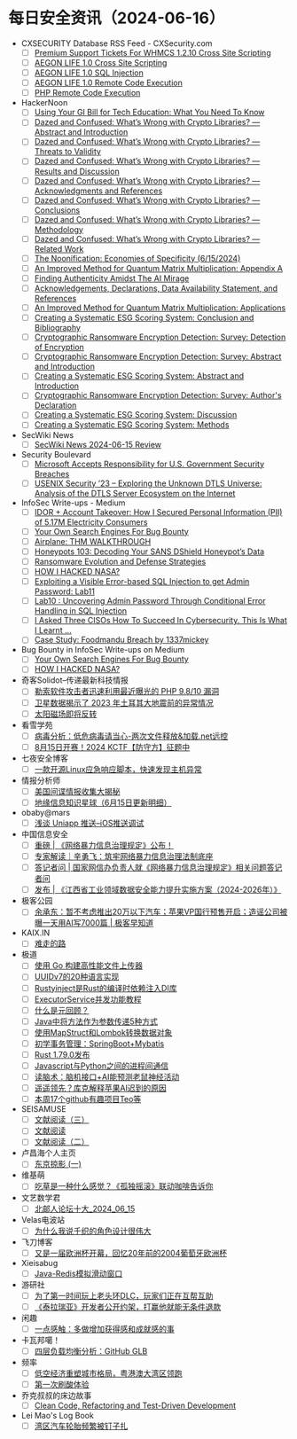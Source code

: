 # 每日安全资讯（2024-06-16）

- CXSECURITY Database RSS Feed - CXSecurity.com
  - [ ] [Premium Support Tickets For WHMCS 1.2.10 Cross Site Scripting](https://cxsecurity.com/issue/WLB-2024060035)
  - [ ] [AEGON LIFE 1.0 Cross Site Scripting](https://cxsecurity.com/issue/WLB-2024060034)
  - [ ] [AEGON LIFE 1.0 SQL Injection](https://cxsecurity.com/issue/WLB-2024060033)
  - [ ] [AEGON LIFE 1.0 Remote Code Execution](https://cxsecurity.com/issue/WLB-2024060032)
  - [ ] [PHP Remote Code Execution](https://cxsecurity.com/issue/WLB-2024060031)
- HackerNoon
  - [ ] [Using Your GI Bill for Tech Education: What You Need To Know](https://hackernoon.com/using-your-gi-bill-for-tech-education-what-you-need-to-know?source=rss)
  - [ ] [Dazed and Confused: What’s Wrong with Crypto
Libraries? — Abstract and Introduction](https://hackernoon.com/dazed-and-confused-whats-wrong-with-crypto-libraries-abstract-and-introduction?source=rss)
  - [ ] [Dazed and Confused: What’s Wrong with Crypto
Libraries? — Threats to Validity](https://hackernoon.com/dazed-and-confused-whats-wrong-with-crypto-libraries-threats-to-validity?source=rss)
  - [ ] [Dazed and Confused: What’s Wrong with Crypto
Libraries? — Results and Discussion](https://hackernoon.com/dazed-and-confused-whats-wrong-with-crypto-libraries-results-and-discussion?source=rss)
  - [ ] [Dazed and Confused: What’s Wrong with Crypto
Libraries? — Acknowledgments and References](https://hackernoon.com/dazed-and-confused-whats-wrong-with-crypto-libraries-acknowledgments-and-references?source=rss)
  - [ ] [Dazed and Confused: What’s Wrong with Crypto
Libraries? — Conclusions](https://hackernoon.com/dazed-and-confused-whats-wrong-with-crypto-libraries-conclusions?source=rss)
  - [ ] [Dazed and Confused: What’s Wrong with Crypto
Libraries? — Methodology](https://hackernoon.com/dazed-and-confused-whats-wrong-with-crypto-libraries-methodology?source=rss)
  - [ ] [Dazed and Confused: What’s Wrong with Crypto
Libraries? — Related Work](https://hackernoon.com/dazed-and-confused-whats-wrong-with-crypto-libraries-related-work?source=rss)
  - [ ] [The Noonification: Economies of Specificity  (6/15/2024)](https://hackernoon.com/6-15-2024-noonification?source=rss)
  - [ ] [An Improved Method for Quantum Matrix Multiplication: Appendix A](https://hackernoon.com/an-improved-method-for-quantum-matrix-multiplication-appendix-a?source=rss)
  - [ ] [Finding Authenticity Amidst The AI Mirage](https://hackernoon.com/finding-authenticity-amidst-the-ai-mirage?source=rss)
  - [ ] [Acknowledgements, Declarations, Data Availability Statement, and References](https://hackernoon.com/acknowledgements-declarations-data-availability-statement-and-references?source=rss)
  - [ ] [An Improved Method for Quantum Matrix Multiplication: Applications](https://hackernoon.com/an-improved-method-for-quantum-matrix-multiplication-applications?source=rss)
  - [ ] [Creating a Systematic ESG Scoring System: Conclusion and Bibliography](https://hackernoon.com/creating-a-systematic-esg-scoring-system-conclusion-and-bibliography?source=rss)
  - [ ] [Cryptographic Ransomware Encryption Detection: Survey: Detection of Encryption](https://hackernoon.com/cryptographic-ransomware-encryption-detection-survey-detection-of-encryption?source=rss)
  - [ ] [Cryptographic Ransomware Encryption Detection: Survey: Abstract and Introduction](https://hackernoon.com/cryptographic-ransomware-encryption-detection-survey-abstract-and-introduction?source=rss)
  - [ ] [Creating a Systematic ESG Scoring System: Abstract and Introduction](https://hackernoon.com/creating-a-systematic-esg-scoring-system-abstract-and-introduction?source=rss)
  - [ ] [Cryptographic Ransomware Encryption Detection: Survey: Author's Declaration](https://hackernoon.com/cryptographic-ransomware-encryption-detection-survey-authors-declaration?source=rss)
  - [ ] [Creating a Systematic ESG Scoring System: Discussion](https://hackernoon.com/creating-a-systematic-esg-scoring-system-discussion?source=rss)
  - [ ] [Creating a Systematic ESG Scoring System: Methods](https://hackernoon.com/creating-a-systematic-esg-scoring-system-methods?source=rss)
- SecWiki News
  - [ ] [SecWiki News 2024-06-15 Review](http://www.sec-wiki.com/?2024-06-15)
- Security Boulevard
  - [ ] [Microsoft Accepts Responsibility for U.S. Government Security Breaches](https://securityboulevard.com/2024/06/microsoft-accepts-responsibility-for-u-s-government-security-breaches/)
  - [ ] [USENIX Security ’23 – Exploring the Unknown DTLS Universe: Analysis of the DTLS Server Ecosystem on the Internet](https://securityboulevard.com/2024/06/usenix-security-23-exploring-the-unknown-dtls-universe-analysis-of-the-dtls-server-ecosystem-on-the-internet/)
- InfoSec Write-ups - Medium
  - [ ] [IDOR + Account Takeover: How I Secured Personal Information (PII) of 5.17M Electricity Consumers](https://infosecwriteups.com/idor-account-takeover-how-i-secured-personal-information-pii-of-5-17m-electricity-consumers-a9db5e4999b9?source=rss----7b722bfd1b8d---4)
  - [ ] [Your Own Search Engines For Bug Bounty](https://infosecwriteups.com/your-own-search-engines-for-bug-bounty-773845aa4e6a?source=rss----7b722bfd1b8d---4)
  - [ ] [Airplane: THM WALKTHROUGH](https://infosecwriteups.com/airplane-thm-walkthrough-8f8e25e13fe9?source=rss----7b722bfd1b8d---4)
  - [ ] [Honeypots 103: Decoding Your SANS DShield Honeypot’s Data](https://infosecwriteups.com/honeypots-103-decoding-your-sans-dshield-honeypots-data-194dfb7b5a5f?source=rss----7b722bfd1b8d---4)
  - [ ] [Ransomware Evolution and Defense Strategies](https://infosecwriteups.com/ransomware-evolution-and-defense-strategies-481c79fc5a13?source=rss----7b722bfd1b8d---4)
  - [ ] [HOW I HACKED NASA?](https://infosecwriteups.com/how-i-hacked-nasa-0715b6b5d7b8?source=rss----7b722bfd1b8d---4)
  - [ ] [Exploiting a Visible Error-based SQL Injection to get Admin Password: Lab11](https://infosecwriteups.com/exploiting-a-visible-error-based-sql-injection-to-get-admin-password-lab11-7fe03131c366?source=rss----7b722bfd1b8d---4)
  - [ ] [Lab10 : Uncovering Admin Password Through Conditional Error Handling in SQL Injection](https://infosecwriteups.com/lab10-uncovering-admin-password-through-conditional-error-handling-in-sql-injection-3323874710b1?source=rss----7b722bfd1b8d---4)
  - [ ] [I Asked Three CISOs How To Succeed In Cybersecurity. This Is What I Learnt …](https://infosecwriteups.com/i-asked-three-cisos-how-to-succeed-in-cybersecurity-this-is-what-i-learnt-b1fbc2b11a75?source=rss----7b722bfd1b8d---4)
  - [ ] [Case Study: Foodmandu Breach by 1337mickey](https://infosecwriteups.com/case-study-foodmandu-breach-a3970282cb70?source=rss----7b722bfd1b8d---4)
- Bug Bounty in InfoSec Write-ups on Medium
  - [ ] [Your Own Search Engines For Bug Bounty](https://infosecwriteups.com/your-own-search-engines-for-bug-bounty-773845aa4e6a?source=rss----7b722bfd1b8d--bug_bounty)
  - [ ] [HOW I HACKED NASA?](https://infosecwriteups.com/how-i-hacked-nasa-0715b6b5d7b8?source=rss----7b722bfd1b8d--bug_bounty)
- 奇客Solidot–传递最新科技情报
  - [ ] [勒索软件攻击者迅速利用最近曝光的 PHP 9.8/10 漏洞](https://www.solidot.org/story?sid=78440)
  - [ ] [卫星数据揭示了 2023 年土耳其大地震前的异常情况](https://www.solidot.org/story?sid=78439)
  - [ ] [太阳磁场即将反转](https://www.solidot.org/story?sid=78438)
- 看雪学苑
  - [ ] [病毒分析：低危病毒请当心-两次文件释放&加载.net远控](https://mp.weixin.qq.com/s?__biz=MjM5NTc2MDYxMw==&mid=2458559039&idx=1&sn=c25819e4ebb79625011637cf6342ad33&chksm=b18d92b586fa1ba352b9c493fd50dfa76aa5ba36d672d30b55cfcc12a138888d25ad720ddbdd&scene=58&subscene=0#rd)
  - [ ] [8月15日开赛！2024 KCTF【防守方】征题中](https://mp.weixin.qq.com/s?__biz=MjM5NTc2MDYxMw==&mid=2458559039&idx=2&sn=fb1f99810f26fcdec0e1600f87886069&chksm=b18d92b586fa1ba3341c37f512eee1f020f8bd6d3b616302ff018fa00efe89a69d86e9609c4b&scene=58&subscene=0#rd)
- 七夜安全博客
  - [ ] [一款开源Linux应急响应脚本，快速发现主机异常](https://mp.weixin.qq.com/s?__biz=MzIwODIxMjc4MQ==&mid=2651005693&idx=1&sn=abf5b22dfaa0ef53d068fd3423fdc406&chksm=8cf104bfbb868da9b2ba01a6afd872b389f1e013d6073d4169d422ac1b20ecb7b882e5142337&scene=58&subscene=0#rd)
- 情报分析师
  - [ ] [美国间谍情报收集大揭秘](https://mp.weixin.qq.com/s?__biz=MzA3Mjc1MTkwOA==&mid=2650551279&idx=1&sn=66b783e8dfade426476da4837e1f69a7&chksm=87111da4b06694b2532add39981719b5b469c2dac2c506103c2619542eb0ca16db29fabe2074&scene=58&subscene=0#rd)
  - [ ] [地缘信息知识星球（6月15日更新明细）](https://mp.weixin.qq.com/s?__biz=MzA3Mjc1MTkwOA==&mid=2650551279&idx=2&sn=0ad73e87e734149d5181c29e91e8305e&chksm=87111da4b06694b2718bf2866997dbfcc43690c0e8dce45de2c9f8df8f9d050edaaddd648302&scene=58&subscene=0#rd)
- obaby@mars
  - [ ] [浅谈 Uniapp 推送–iOS推送调试](https://h4ck.org.cn/2024/06/17341)
- 中国信息安全
  - [ ] [重磅 | 《网络暴力信息治理规定》公布！](https://mp.weixin.qq.com/s?__biz=MzA5MzE5MDAzOA==&mid=2664216062&idx=1&sn=13d8b02da788306e7630b952569f3d0f&chksm=8b59b707bc2e3e11a67f6337a4d524b2a364c04d493fd73b5e8e00a5c24f45b06199e0fa0b0e&scene=58&subscene=0#rd)
  - [ ] [专家解读｜辛勇飞：筑牢网络暴力信息治理法制底座](https://mp.weixin.qq.com/s?__biz=MzA5MzE5MDAzOA==&mid=2664216062&idx=2&sn=134bf678e462a0ebcdba9e71e771c528&chksm=8b59b707bc2e3e114f3fd22480ca565d9fd577ed20d888a5e9f2662106b02000687f5a10356b&scene=58&subscene=0#rd)
  - [ ] [答记者问 | 国家网信办负责人就《网络暴力信息治理规定》相关问题答记者问](https://mp.weixin.qq.com/s?__biz=MzA5MzE5MDAzOA==&mid=2664216062&idx=3&sn=6896b078d9efef28edf53e980f06d409&chksm=8b59b707bc2e3e11a0909d5f0e04e74a4a403138cf1701b9403b72004a0668a07f1138739cc3&scene=58&subscene=0#rd)
  - [ ] [发布 | 《江西省工业领域数据安全能力提升实施方案（2024-2026年）》](https://mp.weixin.qq.com/s?__biz=MzA5MzE5MDAzOA==&mid=2664216062&idx=4&sn=a3c62bd120d3b70ca755fb54a43d5e7b&chksm=8b59b707bc2e3e11b2a2e92212673be57867f635398f4411b8ebfbc77fb20e6d6957816374cb&scene=58&subscene=0#rd)
- 极客公园
  - [ ] [余承东：暂不考虑推出20万以下汽车；苹果VP国行预售开启；造谣公司被曝一天用AI写7000篇 | 极客早知道](https://mp.weixin.qq.com/s?__biz=MTMwNDMwODQ0MQ==&mid=2653044022&idx=1&sn=ab8a9c19a74b51b41e4cdf83fd101f4e&chksm=7e5740804920c9968aed234eead74d687d93cfa86827d549dfa0dd77f452812774f9a534a080&scene=58&subscene=0#rd)
- KAIX.IN
  - [ ] [难走的路](https://kaix.in/2024/0615-virtue/)
- 极道
  - [ ] [使用 Go 构建高性能文件上传器](https://www.jdon.com/74269.html)
  - [ ] [UUIDv7的20种语言实现](https://www.jdon.com/74268.html)
  - [ ] [Rustyinject是Rust的编译时依赖注入DI库](https://www.jdon.com/74267.html)
  - [ ] [ExecutorService并发功能教程](https://www.jdon.com/74266.html)
  - [ ] [什么是元回顾？](https://www.jdon.com/74254.html)
  - [ ] [Java中将方法作为参数传递5种方式](https://www.jdon.com/74253.html)
  - [ ] [使用MapStruct和Lombok转换数据对象](https://www.jdon.com/74252.html)
  - [ ] [初学事务管理：SpringBoot+Mybatis](https://www.jdon.com/74251.html)
  - [ ] [Rust 1.79.0发布](https://www.jdon.com/74237.html)
  - [ ] [Javascript与Python之间的进程间通信](https://www.jdon.com/74236.html)
  - [ ] [读脑术：脑机接口+AI能预测老鼠神经活动](https://www.jdon.com/74226.html)
  - [ ] [遥遥领先？库克解释苹果AI迟到的原因](https://www.jdon.com/74225.html)
  - [ ] [本周17个github有趣项目Teo等](https://www.jdon.com/74224.html)
- SEISAMUSE
  - [ ] [文献阅读（三）](http://www.seis-jun.xyz/paper-reading-3)
  - [ ] [文献阅读](http://www.seis-jun.xyz/paper-reading)
  - [ ] [文献阅读（二）](http://www.seis-jun.xyz/paper-reading-2)
- 卢昌海个人主页
  - [ ] [东京掠影 (一)](https://www.changhai.org/articles/tours/2024_Tokyo/index1.php)
- 维基萌
  - [ ] [吃草是一种什么感觉？《孤独摇滚》联动咖啡告诉你](https://www.wikimoe.com/post/6yvw38s1)
- 文艺数学君
  - [ ] [北邮人论坛十大_2024_06_15](https://mathpretty.com/17210.html)
- Velas电波站
  - [ ] [为什么我说千织的角色设计很伟大](https://www.velasx.com/am/6201)
- 飞刀博客
  - [ ] [又是一届欧洲杯开幕，回忆20年前的2004葡萄牙欧洲杯](https://www.feidaoboke.com/post/remembering-the-UEFA-Euro-2004-in-portugal.html)
- Xieisabug
  - [ ] [Java-Redis模拟滑动窗口](https://www.xiejingyang.com/2024/06/15/java-redis-simulates-sliding-window/)
- 游研社
  - [ ] [为了第一时间玩上老头环DLC，玩家们正在互帮互助](https://www.yystv.cn/p/11835)
  - [ ] [《泰拉瑞亚》开发者公开约架，打赢他就能无条件退款](https://www.yystv.cn/p/11834)
- 闲趣
  - [ ] [一点感触：多做增加获得感和成就感的事](https://xqrp.com/661398.html)
- 卡瓦邦噶！
  - [ ] [四层负载均衡分析：GitHub GLB](https://www.kawabangga.com/posts/6313)
- 频率
  - [ ] [低空经济重塑城市格局，粤港澳大湾区领跑](https://pinlyu.com/posts/88/)
  - [ ] [第一次刷酸体验](https://pinlyu.com/posts/87/)
- 乔克叔叔的床边故事
  - [ ] [Clean Code, Refactoring and Test-Driven Development](https://lifeodyssey.github.io/posts/5ffd7c75.html)
- Lei Mao's Log Book
  - [ ] [湾区汽车轮胎频繁被钉子扎](https://leimao.github.io/essay/%E6%B9%BE%E5%8C%BA%E6%B1%BD%E8%BD%A6%E8%BD%AE%E8%83%8E%E9%A2%91%E7%B9%81%E8%A2%AB%E9%92%89%E5%AD%90%E6%89%8E/)
